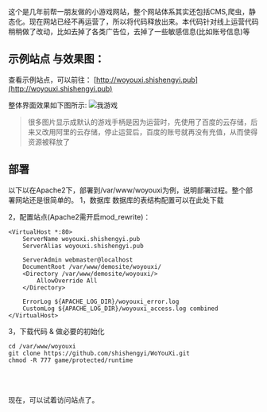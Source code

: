这个是几年前帮一朋友做的小游戏网站，整个网站体系其实还包括CMS,爬虫，静态化。现在网站已经不再运营了，所以将代码释放出来。本代码针对线上运营代码稍稍做了改动，比如去掉了各类广告位，去掉了一些敏感信息(比如账号信息)等

## 示例站点 与效果图：

查看示例站点，可以前往：
[http://woyouxi.shishengyi.pub](http://woyouxi.shishengyi.pub)

整体界面效果如下图所示:
![我游戏](https://github.com/shishengyi/WoYouXi/raw/master/readme/woyouxi_screenshot.png)

> 很多图片显示成默认的游戏手柄是因为运营时，先使用了百度的云存储，后来又改用阿里的云存储，停止运营后，百度的账号就再没有充值，从而使得资源被释放了


## 部署
以下以在Apache2下，部署到/var/www/woyouxi为例，说明部署过程。整个部署网站还是很简单的。
1，数据库
数据库的表结构配置可以在此处下载

2，配置站点(Apache2需开启mod_rewrite)：
```
<VirtualHost *:80>
	ServerName woyouxi.shishengyi.pub
	ServerAlias woyouxi.shishengyi.pub

	ServerAdmin webmaster@localhost
	DocumentRoot /var/www/demosite/woyouxi/
	<Directory /var/www/demosite/woyouxi/>
		AllowOverride All
	</Directory>

	ErrorLog ${APACHE_LOG_DIR}/woyouxi_error.log
	CustomLog ${APACHE_LOG_DIR}/woyouxi_access.log combined
</VirtualHost>
```

3，下载代码 & 做必要的初始化
```
cd /var/www/woyouxi
git clone https://github.com/shishengyi/WoYouXi.git
chmod -R 777 game/protected/runtime
```

<br/><br/>

现在，可以试着访问站点了。
